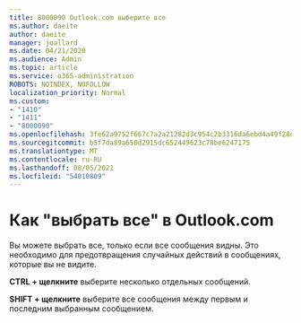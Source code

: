 ```yaml
---
title: 8000090 Outlook.com выберите все
ms.author: daeite
author: daeite
manager: joallard
ms.date: 04/21/2020
ms.audience: Admin
ms.topic: article
ms.service: o365-administration
ROBOTS: NOINDEX, NOFOLLOW
localization_priority: Normal
ms.custom:
- "1410"
- "1411"
- "8000090"
ms.openlocfilehash: 3fe62a9752f667c7a2a21282d3c954c2b3316da6ebd4a49f28dd2afb2444c7c1
ms.sourcegitcommit: b5f7da89a650d2915dc652449623c78be6247175
ms.translationtype: MT
ms.contentlocale: ru-RU
ms.lasthandoff: 08/05/2021
ms.locfileid: "54010809"
---
```

# <a name="how-to-select-all-in-outlookcom"></a>Как "выбрать все" в Outlook.com

Вы можете выбрать все, только если все сообщения видны. Это необходимо для предотвращения случайных действий в сообщениях, которые вы не видите.

**CTRL + щелкните** выберите несколько отдельных сообщений.

**SHIFT + щелкните** выберите все сообщения между первым и последним выбранным сообщением.